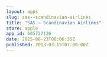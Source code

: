 ```yaml
---
layout: apps
slug: sas--scandinavian-airlines
title: "SAS – Scandinavian Airlines"
store: apple
app_id: 605727126
date: 2025-06-23T08:06:35Z
published: 2013-03-15T07:00:00Z
---
```

